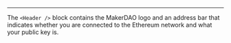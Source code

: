 ---

The `<Header />` block contains the MakerDAO logo and an address bar that indicates whether you are connected to the Ethereum network and what your public key is.

